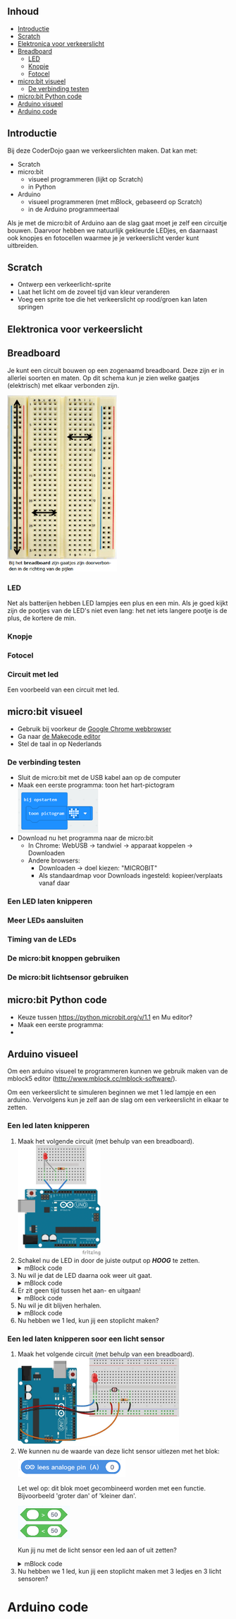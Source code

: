 ## Inhoud

- [Introductie](#introductie)
- [Scratch](#scratch)
- [Elektronica voor verkeerslicht](#elektronica-voor-verkeerslicht)
- [Breadboard](#breadboard)
  - [LED](#led)
  - [Knopje](#knopje)
  - [Fotocel](#fotocel)
- [micro:bit visueel](#microbit-visueel)
  - [De verbinding testen](#de-verbinding-testen)
- [micro:bit Python code](#microbit-python-code)
- [Arduino visueel](#arduino-visueel)
- [Arduino code](#arduino-code)

## Introductie

Bij deze CoderDojo gaan we verkeerslichten maken. Dat kan met:

- Scratch
- micro:bit
  - visueel programmeren (lijkt op Scratch)
  - in Python
- Arduino
  - visueel programmeren (met mBlock, gebaseerd op Scratch)
  - in de Arduino programmeertaal

Als je met de micro:bit of Arduino aan de slag gaat moet je zelf een circuitje bouwen. Daarvoor hebben we natuurlijk gekleurde LEDjes, en daarnaast ook knopjes en fotocellen waarmee je je verkeerslicht verder kunt uitbreiden.

## Scratch

- Ontwerp een verkeerlicht-sprite
- Laat het licht om de zoveel tijd van kleur veranderen
- Voeg een sprite toe die het verkeerslicht op rood/groen kan laten springen

## Elektronica voor verkeerslicht

## Breadboard

Je kunt een circuit bouwen op een zogenaamd breadboard. Deze zijn er in allerlei soorten en maten. Op dit schema kun je zien welke gaatjes (elektrisch) met elkaar verbonden zijn.

<img src="img/breadboard_verbindingen.png" style="height:400px" />

### LED

Net als batterijen hebben LED lampjes een plus en een min. Als je goed kijkt zijn de pootjes van de LED's niet even lang: het net iets langere pootje is de plus, de kortere de min.

### Knopje

### Fotocel

### Circuit met led

Een voorbeeld van een circuit met led.

## micro:bit visueel

- Gebruik bij voorkeur de [Google Chrome webbrowser](https://www.google.nl/chrome/)
- Ga naar [de Makecode editor](makecode.microbit.org)
- Stel de taal in op Nederlands

### De verbinding testen

- Sluit de micro:bit met de USB kabel aan op de computer
- Maak een eerste programma: toon het hart-pictogram
  <img src="img/microbit-visueel-1-testprogramma.png" style="height:100px" />
- Download nu het programma naar de micro:bit
  - In Chrome: WebUSB -> tandwiel -> apparaat koppelen -> Downloaden
  - Andere browsers:
    - Downloaden -> doel kiezen: "MICROBIT"
    - Als standaardmap voor Downloads ingesteld: kopieer/verplaats vanaf daar

### Een LED laten knipperen

### Meer LEDs aansluiten

### Timing van de LEDs

### De micro:bit knoppen gebruiken

### De micro:bit lichtsensor gebruiken

## micro:bit Python code

- Keuze tussen https://python.microbit.org/v/1.1 en Mu editor?
- Maak een eerste programma:
-

## Arduino visueel

Om een arduino visueel te programmeren kunnen we gebruik maken van de mblock5 editor (http://www.mblock.cc/mblock-software/).

Om een verkeerslicht te simuleren beginnen we met 1 led lampje en een arduino. Vervolgens kun je zelf aan de slag om een verkeerslicht in elkaar te zetten.

### Een led laten knipperen

<ol>
  <li>
    Maak het volgende circuit (met behulp van een breadboard). <br /><img
      src="./img/Basic-LED.png"
      height="250px"
    />
  </li>

  <li>
    Schakel nu de LED in door de juiste output op <b><i>HOOG</i></b> te zetten.
  </li>
  <details>
    <summary>mBlock code</summary>
    <img src="./img/arduino-block1.png" height="100px"/>
  </details>
  <li>
    Nu wil je dat de LED daarna ook weer uit gaat.
    <details>
      <summary>mBlock code</summary>
    <img src="./img/arduino-block2.png"  height="100px"/>
    </details>
  </li>

  <li>
    Er zit geen tijd tussen het aan- en uitgaan!
    <details>
      <summary>mBlock code</summary>
    <img src="./img/arduino-block3.png"  height="120px"/>
    </details>
  </li>

  <li>
    Nu wil je dit blijven herhalen.
    <details>
      <summary>mBlock code</summary>
    <img src="./img/arduino-block4.png"  height="150px"/>
    </details>
  </li>
  <li>Nu hebben we 1 led, kun jij een stoplicht maken?</li>
</ol>

### Een led laten knipperen soor een licht sensor

<ol>
  <li>
    Maak het volgende circuit (met behulp van een breadboard). <br /><img
      src="./img/photocell-arduino.jpg"
      height="200px"
    />
  </li>

  <li>
    We kunnen nu de waarde van deze licht sensor uitlezen met het blok:
    <img src="./img/analog-pin.png" height="50px"/>

Let wel op: dit blok moet gecombineerd worden met een functie. Bijvoorbeeld 'groter dan' of 'kleiner dan'.

  <img src="./img/bigger-smaller.png" height="75px"/>

Kun jij nu met de licht sensor een led aan of uit zetten?

  <details>
    <summary>mBlock code</summary>
    <img src="./img/compleet.png" height="250px"/>
  </details>
  </li>
  <li>Nu hebben we 1 led, kun jij een stoplicht maken met 3 ledjes en 3 licht sensoren?</li>
</ol>

# Arduino code
